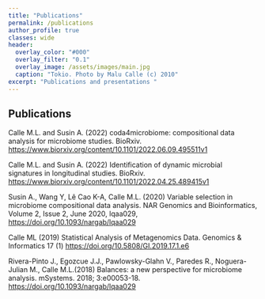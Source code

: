```yaml
---
title: "Publications"
permalink: /publications
author_profile: true
classes: wide
header:
  overlay_color: "#000"
  overlay_filter: "0.1"
  overlay_image: /assets/images/main.jpg
  caption: "Tokio. Photo by Malu Calle (c) 2010"  
excerpt: "Publications and presentations "
---
```



## Publications

Calle M.L. and Susin A. (2022) coda4microbiome: compositional data analysis for microbiome studies. BioRxiv. 
<https://www.biorxiv.org/content/10.1101/2022.06.09.495511v1>

Calle M.L. and Susin A. (2022) Identification of dynamic microbial signatures in longitudinal studies. BioRxiv. <https://www.biorxiv.org/content/10.1101/2022.04.25.489415v1>

Susin A., Wang Y, Lê Cao K-A, Calle M.L. (2020) Variable selection in microbiome compositional data analysis. NAR Genomics and Bioinformatics, Volume 2, Issue 2, June 2020, lqaa029, <https://doi.org/10.1093/nargab/lqaa029>

Calle ML (2019) Statistical Analysis of Metagenomics Data. Genomics & Informatics 17 (1) <https://doi.org/10.5808/GI.2019.17.1.e6>

Rivera-Pinto J., Egozcue J.J., Pawlowsky-Glahn V., Paredes R., Noguera-Julian M., Calle M.L.(2018) Balances: a new perspective for microbiome analysis. mSystems. 2018; 3:e00053-18. <https://doi.org/10.1093/nargab/lqaa029>
